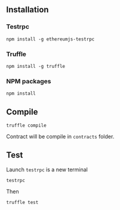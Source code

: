 ## Installation

### Testrpc

```
npm install -g ethereumjs-testrpc
```

### Truffle

```
npm install -g truffle
```

### NPM packages

```
npm install
```

## Compile

```
truffle compile
```

Contract will be compile in `contracts` folder.

## Test

Launch `testrpc` is a new terminal

```
testrpc
```

Then

```
truffle test
```